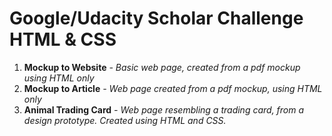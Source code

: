 # Google/Udacity Scholar Challenge HTML & CSS

1. **Mockup to Website**        _- Basic web page, created from a pdf mockup using HTML only_
2. **Mockup to Article**    _- Web page created from a pdf mockup, using HTML only_
3. **Animal Trading Card**  _- Web page resembling a trading card, from a design prototype. Created using HTML and CSS._
